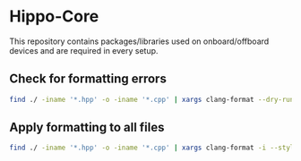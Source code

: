 # Hippo-Core
This repository contains packages/libraries used on onboard/offboard devices and are required in every setup.

## Check for formatting errors
```sh
find ./ -iname '*.hpp' -o -iname '*.cpp' | xargs clang-format --dry-run --style=file:./.clang-format
```

## Apply formatting to all files
```sh
find ./ -iname '*.hpp' -o -iname '*.cpp' | xargs clang-format -i --style=file:./.clang-format
```
